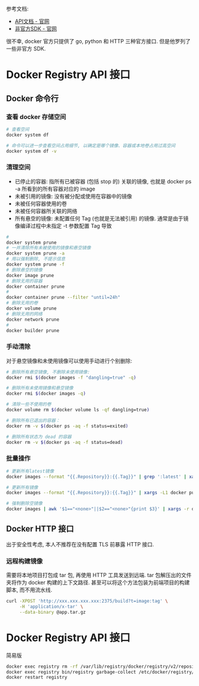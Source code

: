参考文档:

- [API文档 - 官网](https://docs.docker.com/engine/api/)
- [非官方SDK - 官网](https://docs.docker.com/engine/api/sdk/#unofficial-libraries)

很不幸, docker 官方只提供了 go, python 和 HTTP 三种官方接口. 但是他罗列了一些非官方 SDK.

# Docker Registry API 接口

## Docker 命令行

### 查看 docker 存储空间

```bash
# 查看空间
docker system df

# 命令可以进一步查看空间占用细节, 以确定是哪个镜像、容器或本地卷占用过高空间
docker system df -v
```

### 清理空间

- 已停止的容器: 指所有已被容器 (包括 stop 的) 关联的镜像, 也就是 docker ps -a 所看到的所有容器对应的 image
- 未被引用的镜像: 没有被分配或使用在容器中的镜像
- 未被任何容器使用的卷
- 未被任何容器所关联的网络
- 所有悬空的镜像: 未配置任何 Tag (也就是无法被引用) 的镜像. 通常是由于镜像编译过程中未指定 -t 参数配置 Tag 导致
```bash
#
docker system prune
# 一并清除所有未被使用的镜像和悬空镜像
docker system prune -a
# 用以强制删除, 不提示信息
docker system prune -f
# 删除悬空的镜像
docker image prune
# 删除无用的容器
docker container prune
#
docker container prune --filter "until=24h"
# 删除无用的卷
docker volume prune
# 删除无用的网络
docker network prune
# 
docker builder prune
```

### 手动清除

对于悬空镜像和未使用镜像可以使用手动进行个别删除:

```bash
# 删除所有悬空镜像, 不删除未使用镜像:
docker rmi $(docker images -f "dangling=true" -q)

# 删除所有未使用镜像和悬空镜像
docker rmi $(docker images -q)

# 清除一些不使用的卷
docker volume rm $(docker volume ls -qf dangling=true)

# 删除所有已退出的容器：
docker rm -v $(docker ps -aq -f status=exited)

# 删除所有状态为 dead 的容器
docker rm -v $(docker ps -aq -f status=dead)
```

### 批量操作

```bash
# 更新所有latest镜像
docker images --format "{{.Repository}}:{{.Tag}}" | grep ':latest' | xargs -L1 docker pull

# 更新所有镜像
docker images --format "{{.Repository}}:{{.Tag}}" | xargs -L1 docker pull

# 强制删除空镜像
docker images | awk '$1=="<none>"||$2=="<none>"{print $3}' | xargs -r docker rmi --force
```

## Docker HTTP 接口

出于安全性考虑, 本人不推荐在没有配置 TLS 前暴露 HTTP 接口.

### 远程构建镜像

需要将本地项目打包成 tar 包, 再使用 HTTP 工具发送到远端. tar 包解压出的文件夹将作为 docker 构建的上下文路径. 甚至可以将这个方法包装为前端项目的构建脚本, 而不用流水线.

```bash
curl -XPOST 'http://xxx.xxx.xxx.xxx:2375/build?t=image:tag' \
     -H 'application/x-tar' \
     --data-binary @app.tar.gz
```


# Docker Registry API 接口
简易版
```bash
docker exec registry rm -rf /var/lib/registry/docker/registry/v2/repositories/<image>
docker exec registry bin/registry garbage-collect /etc/docker/registry/config.yml
docker restart registry
```

